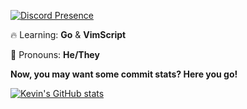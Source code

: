 [![Discord Presence](https://lanyard-profile-readme.vercel.app/api/202556225160871936)](https://discord.com/users/202556225160871936)
<!--
**ItsCryptic/ItsCryptic** is a ✨ _special_ ✨ repository because its `README.md` (this file) appears on your GitHub profile.

Here are some ideas to get you started:

- 🔭 I’m currently working on ...
- 🌱 I’m currently learning ...
- 👯 I’m looking to collaborate on ...
- 🤔 I’m looking for help with ...
- 💬 Ask me about ...
- 📫 How to reach me: ...
- 😄 Pronouns: ...
- ⚡ Fun fact: ...
-->

🔥 Learning: **Go** & **VimScript**

🥰 Pronouns: **He/They**

**Now, you may want some commit stats? Here you go!**

[![Kevin's GitHub stats](https://github-readme-stats.vercel.app/api?username=ItsCryptic&theme=dracula&show_icons=true&count_privat=true)](https://github.com/anuraghazra/github-readme-stats)
